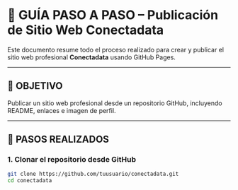 # 🧩 GUÍA PASO A PASO – Publicación de Sitio Web Conectadata

Este documento resume todo el proceso realizado para crear y publicar el sitio web profesional **Conectadata** usando GitHub Pages.

---

## 🧭 OBJETIVO

Publicar un sitio web profesional desde un repositorio GitHub, incluyendo README, enlaces e imagen de perfil.

---

## 🚀 PASOS REALIZADOS

### 1. Clonar el repositorio desde GitHub

```bash
git clone https://github.com/tuusuario/conectadata.git
cd conectadata
